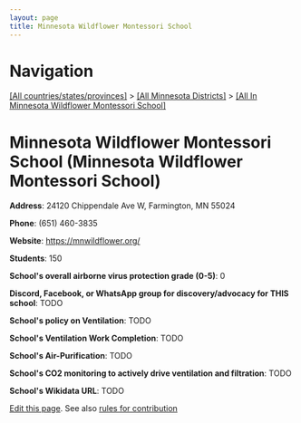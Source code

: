 ```yaml
---
layout: page
title: Minnesota Wildflower Montessori School
---
```

# Navigation

[[All countries/states/provinces]](../../..) > [[All Minnesota Districts]](../..) > [[All In Minnesota Wildflower Montessori School]](..)

# Minnesota Wildflower Montessori School (Minnesota Wildflower Montessori School)

**Address**: 24120 Chippendale Ave W, Farmington, MN 55024

**Phone**: (651) 460-3835

**Website**: <https://mnwildflower.org/>

**Students**: 150

**School's overall airborne virus protection grade (0-5)**: 0

**Discord, Facebook, or WhatsApp group for discovery/advocacy for THIS school**: TODO

**School's policy on Ventilation**: TODO

**School's Ventilation Work Completion**: TODO

**School's Air-Purification**: TODO

**School's CO2 monitoring to actively drive ventilation and filtration**: TODO

**School's Wikidata URL**: TODO


[Edit this page](https://github.com/ventilate-schools/MN/edit/main/./Minnesota_Wildflower_Montessori_School/Minnesota_Wildflower_Montessori_School.md). See also [rules for contribution](../../../contribution-rules/)
